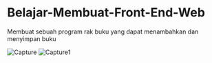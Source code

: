 # Belajar-Membuat-Front-End-Web
Membuat sebuah program rak buku yang dapat menambahkan dan menyimpan buku

![Capture](https://user-images.githubusercontent.com/62888652/156986985-407979b8-d39c-4933-9b8f-cb645fefa948.JPG)
![Capture1](https://user-images.githubusercontent.com/62888652/156986978-66e29b82-7fb8-4cd1-8534-5fb03ac159e3.JPG)
